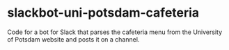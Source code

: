 # slackbot-uni-potsdam-cafeteria
Code for a bot for Slack that parses the cafeteria menu from the University of Potsdam website and posts it on a channel.
